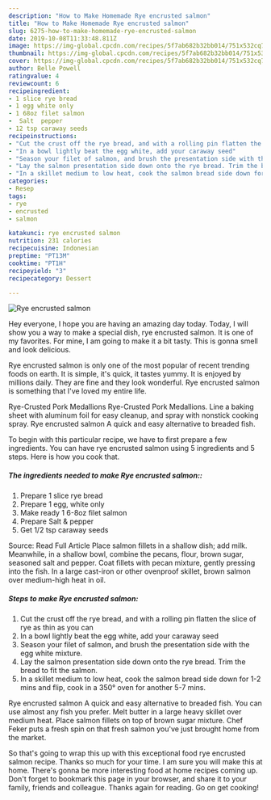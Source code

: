 ```yaml
---
description: "How to Make Homemade Rye encrusted salmon"
title: "How to Make Homemade Rye encrusted salmon"
slug: 6275-how-to-make-homemade-rye-encrusted-salmon
date: 2019-10-08T11:33:48.811Z
image: https://img-global.cpcdn.com/recipes/5f7ab682b32bb014/751x532cq70/rye-encrusted-salmon-recipe-main-photo.jpg
thumbnail: https://img-global.cpcdn.com/recipes/5f7ab682b32bb014/751x532cq70/rye-encrusted-salmon-recipe-main-photo.jpg
cover: https://img-global.cpcdn.com/recipes/5f7ab682b32bb014/751x532cq70/rye-encrusted-salmon-recipe-main-photo.jpg
author: Belle Powell
ratingvalue: 4
reviewcount: 6
recipeingredient:
- 1 slice rye bread
- 1 egg white only
- 1 68oz filet salmon
-  Salt  pepper
- 12 tsp caraway seeds
recipeinstructions:
- "Cut the crust off the rye bread, and with a rolling pin flatten the slice of rye as thin as you can"
- "In a bowl lightly beat the egg white, add your caraway seed"
- "Season your filet of salmon, and brush the presentation side with the egg white mixture."
- "Lay the salmon presentation side down onto the rye bread. Trim the bread to fit the salmon."
- "In a skillet medium to low heat, cook the salmon bread side down for 1-2 mins and flip, cook in a 350° oven for another 5-7 mins."
categories:
- Resep
tags:
- rye
- encrusted
- salmon

katakunci: rye encrusted salmon
nutrition: 231 calories
recipecuisine: Indonesian
preptime: "PT13M"
cooktime: "PT1H"
recipeyield: "3"
recipecategory: Dessert

---
```



![Rye encrusted salmon](https://img-global.cpcdn.com/recipes/5f7ab682b32bb014/751x532cq70/rye-encrusted-salmon-recipe-main-photo.jpg)

Hey everyone, I hope you are having an amazing day today. Today, I will show you a way to make a special dish, rye encrusted salmon. It is one of my favorites. For mine, I am going to make it a bit tasty. This is gonna smell and look delicious.

Rye encrusted salmon is only one of the most popular of recent trending foods on earth. It is simple, it's quick, it tastes yummy. It is enjoyed by millions daily. They are fine and they look wonderful. Rye encrusted salmon is something that I've loved my entire life.

Rye-Crusted Pork Medallions Rye-Crusted Pork Medallions. Line a baking sheet with aluminum foil for easy cleanup, and spray with nonstick cooking spray. Rye encrusted salmon A quick and easy alternative to breaded fish.


To begin with this particular recipe, we have to first prepare a few ingredients. You can have rye encrusted salmon using 5 ingredients and 5 steps. Here is how you cook that.

##### The ingredients needed to make Rye encrusted salmon::

1. Prepare 1 slice rye bread
1. Prepare 1 egg, white only
1. Make ready 1 6-8oz filet salmon
1. Prepare  Salt &amp; pepper
1. Get 1/2 tsp caraway seeds


Source: Read Full Article Place salmon fillets in a shallow dish; add milk. Meanwhile, in a shallow bowl, combine the pecans, flour, brown sugar, seasoned salt and pepper. Coat fillets with pecan mixture, gently pressing into the fish. In a large cast-iron or other ovenproof skillet, brown salmon over medium-high heat in oil. 

##### Steps to make Rye encrusted salmon:

1. Cut the crust off the rye bread, and with a rolling pin flatten the slice of rye as thin as you can
1. In a bowl lightly beat the egg white, add your caraway seed
1. Season your filet of salmon, and brush the presentation side with the egg white mixture.
1. Lay the salmon presentation side down onto the rye bread. Trim the bread to fit the salmon.
1. In a skillet medium to low heat, cook the salmon bread side down for 1-2 mins and flip, cook in a 350° oven for another 5-7 mins.


Rye encrusted salmon A quick and easy alternative to breaded fish. You can use almost any fish you prefer. Melt butter in a large heavy skillet over medium heat. Place salmon fillets on top of brown sugar mixture. Chef Feker puts a fresh spin on that fresh salmon you&#39;ve just brought home from the market. 

So that's going to wrap this up with this exceptional food rye encrusted salmon recipe. Thanks so much for your time. I am sure you will make this at home. There's gonna be more interesting food at home recipes coming up. Don't forget to bookmark this page in your browser, and share it to your family, friends and colleague. Thanks again for reading. Go on get cooking!
